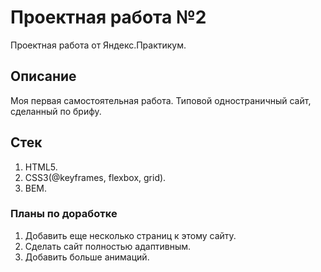 # Проектная работа №2

Проектная работа от Яндекс.Практикум.

## Описание

Моя первая самостоятельная работа. Типовой одностраничный сайт, сделанный по брифу.

## Стек

1. HTML5.
2. CSS3(@keyframes, flexbox, grid).
3. BEM.

### Планы по доработке

1. Добавить еще несколько страниц к этому сайту.
2. Сделать сайт полностью адаптивным.
3. Добавить больше анимаций.
